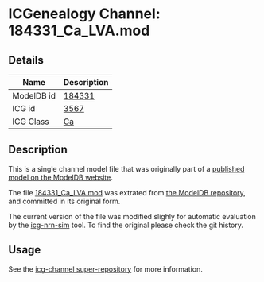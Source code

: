 # ICGenealogy Channel: 184331\_Ca\_LVA.mod

## Details

Name | Description
---- | -----------
ModelDB id | [184331](http://senselab.med.yale.edu/ModelDB/ShowModel.cshtml?model=184331)
ICG id | [3567](http://icg.neurotheory.ox.ac.uk/channels/3/3567)
ICG Class | [Ca](http://icg.neurotheory.ox.ac.uk/channels/3)

## Description

This is a single channel model file that was originally part of a [published model on the ModelDB website](http://senselab.med.yale.edu/mModelDB/ShowModel.cshtml?model=184331).


The file [184331\_Ca\_LVA.mod](184331_Ca_LVA.mod) was extrated from [the ModelDB repository](http://senselab.med.yale.edu/ModelDB/ShowModel.cshtml?model=184331), and committed in its original form.

The current version of the file was modified slighly for automatic evaluation by the [icg-nrn-sim](https://github.com/icgenealogy/icg-nrn-sim) tool. To find the original please check the git history.


## Usage

See the [icg-channel super-repository](https://github.com/icgenealogy/icg-channels) for more information.